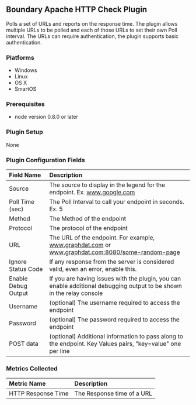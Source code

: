 Boundary Apache HTTP Check Plugin
---------------------------------
Polls a set of URLs and reports on the response time. The plugin allows multiple URLs to be polled and each of those URLs to set their own Poll interval.  The URLs can require authentication, the plugin supports basic authentication.

### Platforms
- Windows
- Linux
- OS X
- SmartOS

### Prerequisites
- node version 0.8.0 or later

### Plugin Setup
None

### Plugin Configuration Fields
|Field Name         |Description                                                                                                          |
|:------------------|:--------------------------------------------------------------------------------------------------------------------|
|Source             |The source to display in the legend for the endpoint. Ex. www.google.com                                             |
|Poll Time (sec)    |The Poll Interval to call your endpoint in seconds. Ex. 5                                                            |
|Method             |The Method of the endpoint                                                                                           |
|Protocol           |The protocol of the endpoint                                                                                         |
|URL                |The URL of the endpoint.  For example, www.graphdat.com or www.graphdat.com:8080/some-random-page                    |
|Ignore Status Code |If any response from the server is considered valid, even an error, enable this.                                     |
|Enable Debug Output|If you are having issues with the plugin, you can enable additional debugging output to be shown in the relay console|
|Username           |(optional) The username required to access the endpoint                                                              |
|Password           |(optional) The password required to access the endpoint                                                              |
|POST data          |(optional) Additional information to pass along to the endpoint. Key Values pairs, "key=value" one per line          |

### Metrics Collected
|Metric Name       |Description               |
|:-----------------|:-------------------------|
|HTTP Response Time|The Response time of a URL|


